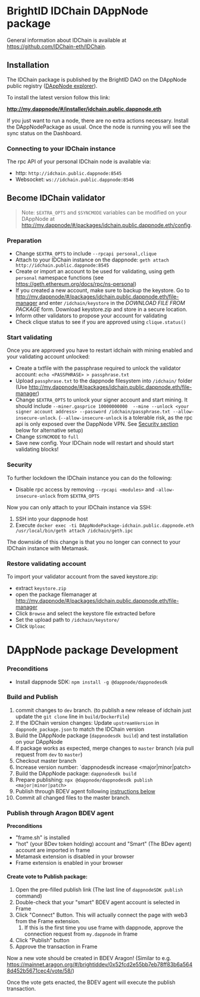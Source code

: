 # BrightID IDChain DAppNode package

General information about IDChain is available at https://github.com/IDChain-eth/IDChain.

## Installation
The IDChain package is published by the BrightID DAO on the DAppNode public registry ([DAppNode explorer](https://dappnode.github.io/explorer/#/repo/0x6a111e20889ace99ca14c1ab38cf6c1176ed0ae7)).

To install the latest version follow this link: 

**http://my.dappnode/#/installer/idchain.public.dappnode.eth**

If you just want to run a node, there are no extra actions necessary. Install the DAppNodePackage as usual.
Once the node is running you will see the sync status on the Dashboard.

### Connecting to your IDChain instance
The rpc API of your personal IDChain node is available via:
 - http: `http://idchain.public.dappnode:8545`
 - Websocket: `ws://idchain.public.dappnode:8546`

## Become IDChain validator
> Note: `$EXTRA_OPTS` and `$SYNCMODE` variables can be modified on your DAppNode at http://my.dappnode/#/packages/idchain.public.dappnode.eth/config.

### Preparation
 - Change `$EXTRA_OPTS` to include `--rpcapi personal,clique`
 - Attach to your IDChain instance on the dappnode: `geth attach http://idchain.public.dappnode:8545`
 - Create or import an account to be used for validating, using geth `personal` namespace functions 
 (see https://geth.ethereum.org/docs/rpc/ns-personal)
 - If you created a new account, make sure to backup the keystore. Go to 
 http://my.dappnode/#/packages/idchain.public.dappnode.eth/file-manager and enter `/idchain/keystore` 
 in the _DOWNLOAD FILE FROM PACKAGE_ form. Download keystore.zip and store in a secure location.
 - Inform other validators to propose your account for validating
 - Check clique status to see if you are approved using `clique.status()`

### Start validating
 Once you are approved you have to restart idchain with mining enabled and your validating account unlocked:
 - Create a txtfile with the passphrase required to unlock the validator account: `echo <PASSPHRASE> > passphrase.txt`
 - Upload `passphrase.txt` to the dappnode filesystem into `/idchain/` folder (Use http://my.dappnode/#/packages/idchain.public.dappnode.eth/file-manager)
 - Change `$EXTRA_OPTS` to unlock your signer account and start mining. It should include `--miner.gasprice 10000000000 
 --mine --unlock <your signer account address> --password /idchain/passphrase.txt --allow-insecure-unlock`. (`--allow-insecure-unlock`
 is a tolerable risk, as the rpc api is only exposed over the DappNode VPN. See [Security section](#Security) below for alternative setup)
 - Change `$SYNCMODE` to `full`
 - Save new config. Your IDChain node will restart and should start validating blocks!

### Security
To further lockdown the IDChain instance you can do the following:
- Disable rpc access by removing `--rpcapi <modules>` and `-allow-insecure-unlock` from `$EXTRA_OPTS`

Now you can only attach to your IDChain instance via SSH:
1. SSH into your dappnode host
1. Execute ```docker exec -ti DAppNodePackage-idchain.public.dappnode.eth /usr/local/bin/geth attach /idchain/geth.ipc```

The downside of this change is that you no longer can connect to your IDChain instance with Metamask.

### Restore validating account
To import your validator account from the saved keystore.zip:
- extract `keystore.zip`
- open the package filemanager at http://my.dappnode/#/packages/idchain.public.dappnode.eth/file-manager
- Click `Browse` and select the keystore file extracted before
- Set the upload path to `/idchain/keystore/`
- Click `Uploac`

# DAppNode package Development

### Preconditions
 - Install dappnode SDK: `npm install -g @dappnode/dappnodesdk`

### Build and Publish
1. commit changes to `dev` branch. (to publish a new release of idchain just update the `git clone` line in `build/DockerFile`)
1. If the IDChain version changes: Update `upstreamVersion` in `dappnode_package.json` to match the IDChain version
1. Build the DAppNode package (`dappnodesdk build`) and test installation on your DAppNode 
1. If package works as expected, merge changes to `master` branch (via pull request from `dev` to `master`)
1. Checkout master branch
1. Increase version number: `dappnodesdk increase <major|minor|patch>
1. Build the DAppNode package: `dappnodesdk build`
1. Prepare publishing: `npx @dappnode/dappnodesdk publish <major|minor|patch>`
1. Publish through BDEV agent following [instructions below](#publish-through-aragon-bdev-agent)
1. Commit all changed files to the master branch.

### Publish through Aragon BDEV agent
**Preconditions**
 - "frame.sh" is installed
 - "hot" (your BDev token holding) account and "Smart" (The BDev agent) account are imported in frame
 - Metamask extension is disabled in your browser
 - Frame extension is enabled in your browser

#### Create vote to Publish package:
1. Open the pre-filled publish link (The last line of `dappnodeSDK publish` command)
1. Double-check that your "smart" BDEV agent account is selected in Frame
1. Click "Connect" Button. This will actually connect the page with web3 from the Frame extension.
   1. If this is the first time you use frame with dappnode, approve the connection request from `my.dappnode` in frame
1. Click "Publish" button
1. Approve the transaction in Frame

Now a new vote should be created in BDEV Aragon! (Similar to e.g. https://mainnet.aragon.org/#/brightiddev/0x52fcd2e55bb7eb78ff83b6a5648d452b5671cec4/vote/58/)

Once the vote gets enacted, the BDEV agent will execute the publish transaction.
